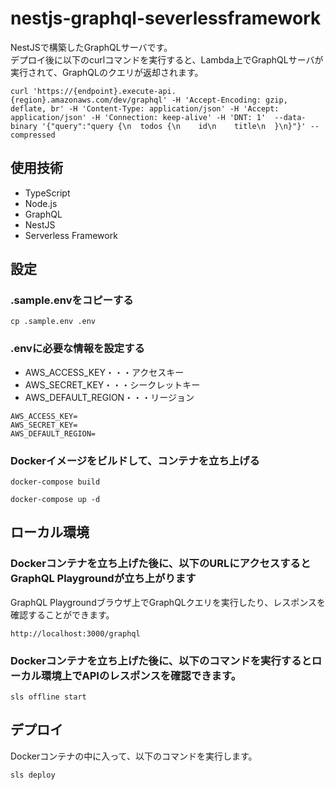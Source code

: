 # nestjs-graphql-severlessframework

NestJSで構築したGraphQLサーバです。   
デプロイ後に以下のcurlコマンドを実行すると、Lambda上でGraphQLサーバが実行されて、GraphQLのクエリが返却されます。

```
curl 'https://{endpoint}.execute-api.{region}.amazonaws.com/dev/graphql' -H 'Accept-Encoding: gzip, deflate, br' -H 'Content-Type: application/json' -H 'Accept: application/json' -H 'Connection: keep-alive' -H 'DNT: 1'  --data-binary '{"query":"query {\n  todos {\n    id\n    title\n  }\n}"}' --compressed
```

## 使用技術

- TypeScript
- Node.js
- GraphQL
- NestJS
- Serverless Framework

## 設定

### .sample.envをコピーする

```
cp .sample.env .env
```

### .envに必要な情報を設定する

- AWS_ACCESS_KEY・・・アクセスキー
- AWS_SECRET_KEY・・・シークレットキー
- AWS_DEFAULT_REGION・・・リージョン

```
AWS_ACCESS_KEY=
AWS_SECRET_KEY=
AWS_DEFAULT_REGION=
```

### Dockerイメージをビルドして、コンテナを立ち上げる

```
docker-compose build
```

```
docker-compose up -d
```

## ローカル環境

### Dockerコンテナを立ち上げた後に、以下のURLにアクセスするとGraphQL Playgroundが立ち上がります

GraphQL Playgroundブラウザ上でGraphQLクエリを実行したり、レスポンスを確認することができます。

```
http://localhost:3000/graphql
```

### Dockerコンテナを立ち上げた後に、以下のコマンドを実行するとローカル環境上でAPIのレスポンスを確認できます。

```
sls offline start
```

## デプロイ

Dockerコンテナの中に入って、以下のコマンドを実行します。

```
sls deploy
```
